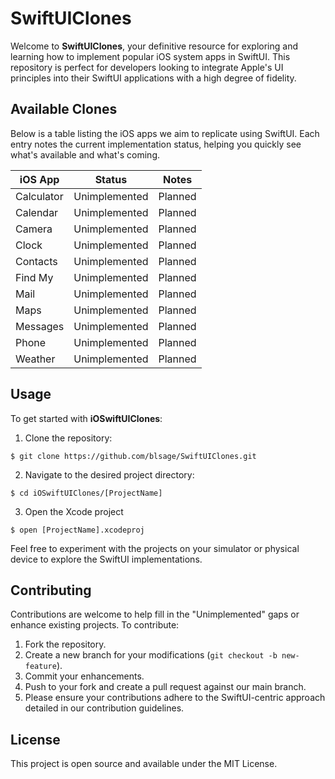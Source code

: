 # SwiftUIClones

Welcome to **SwiftUIClones**, your definitive resource for exploring and learning how to implement popular iOS system apps in SwiftUI. This repository is perfect for developers looking to integrate Apple's UI principles into their SwiftUI applications with a high degree of fidelity.

## Available Clones

Below is a table listing the iOS apps we aim to replicate using SwiftUI. Each entry notes the current implementation status, helping you quickly see what's available and what's coming.

| iOS App | Status | Notes |
| ------- | ------ | ----- |
| Calculator | Unimplemented | Planned
| Calendar | Unimplemented | Planned
| Camera | Unimplemented | Planned
| Clock | Unimplemented | Planned
| Contacts | Unimplemented | Planned
| Find My | Unimplemented | Planned
| Mail | Unimplemented | Planned
| Maps | Unimplemented | Planned
| Messages | Unimplemented | Planned
| Phone | Unimplemented | Planned
| Weather | Unimplemented | Planned

## Usage

To get started with **iOSwiftUIClones**:

1. Clone the repository:

```
$ git clone https://github.com/blsage/SwiftUIClones.git
```

2. Navigate to the desired project directory:

```
$ cd iOSwiftUIClones/[ProjectName]
```

3. Open the Xcode project

```
$ open [ProjectName].xcodeproj
```

Feel free to experiment with the projects on your simulator or physical device to explore the SwiftUI implementations.

## Contributing

Contributions are welcome to help fill in the "Unimplemented" gaps or enhance existing projects. To contribute:

1. Fork the repository.
2. Create a new branch for your modifications (`git checkout -b new-feature`).
3. Commit your enhancements.
4. Push to your fork and create a pull request against our main branch.
5. Please ensure your contributions adhere to the SwiftUI-centric approach detailed in our contribution guidelines.

## License
This project is open source and available under the MIT License.